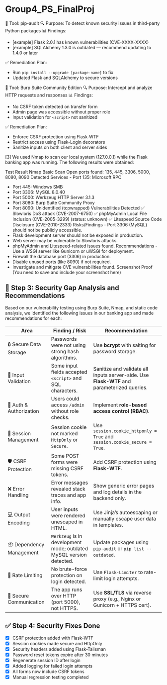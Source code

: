 # Group4_PS_FinalProj

🧪 Tool: pip-audit
🔍 Purpose: To detect known security issues in third-party Python packages
📊 Findings:
- [example] Flask 2.0.1 has known vulnerabilities (CVE-XXXX-XXXX)
- [example] SQLAlchemy 1.3.0 is outdated — recommend updating to 1.4.0 or later

✅ Remediation Plan:
- Run `pip install --upgrade [package-name]` to fix
- Updated Flask and SQLAlchemy to secure versions


🧪 Tool: Burp Suite Community Edition
🔍 Purpose: Intercept and analyze HTTP requests and responses
📊 Findings:
- No CSRF token detected on transfer form
- Admin page was accessible without proper role
- Input validation for `<script>` not sanitized

✅ Remediation Plan:
- Enforce CSRF protection using Flask-WTF
- Restrict access using Flask-Login decorators
- Sanitize inputs on both client and server sides


[3]
We used Nmap to scan our local system (127.0.0.1) while the Flask banking app was running. The following results were obtained:

Test	Result
Nmap Basic Scan	Open ports found: 135, 445, 3306, 5000, 8080, 8090
Detected Services	- Port 135: Microsoft RPC
- Port 445: Windows SMB
- Port 3306: MySQL 8.0.40
- Port 5000: Werkzeug HTTP Server 3.1.3
- Port 8080: Burp Suite Community Proxy
- Port 8090: Unidentified (tcpwrapped)
Vulnerabilities Detected	✅ Slowloris DoS attack (CVE-2007-6750)
✅ phpMyAdmin Local File Inclusion (CVE-2005-3299) (status: unknown)
✅ Litespeed Source Code Disclosure (CVE-2010-2333)
Risks/Findings	- Port 3306 (MySQL) should not be publicly accessible.
- Flask development server should not be exposed in production.
- Web server may be vulnerable to Slowloris attacks.
- phpMyAdmin and Litespeed-related issues found.
Recommendations	- Use a WSGI server like Gunicorn or uWSGI for deployment.
- Firewall the database port (3306) in production.
- Disable unused ports (like 8090) if not required.
- Investigate and mitigate CVE vulnerabilities found.
Screenshot Proof	
(You need to save and include your screenshot here)



## 🔐 Step 3: Security Gap Analysis and Recommendations

Based on our vulnerability testing using Burp Suite, Nmap, and static code analysis, we identified the following issues in our banking app and made recommendations for each:

| Area                         | Finding / Risk                                                                 | Recommendation                                                                 |
|------------------------------|---------------------------------------------------------------------------------|----------------------------------------------------------------------------------|
| 🔒 Secure Data Storage       | Passwords were not using strong hash algorithms.                               | Use **bcrypt** with salting for password storage.                              |
| 🧼 Input Validation          | Some input fields accepted `<script>` and SQL characters.                      | Sanitize and validate all inputs server-side. Use **Flask-WTF** and parameterized queries. |
| 👤 Auth & Authorization      | Users could access `/admin` without role checks.                              | Implement **role-based access control (RBAC)**.                                |
| 🧁 Session Management        | Session cookie not marked `HttpOnly` or `Secure`.                             | Use `session.cookie_httponly = True` and `session.cookie_secure = True`.       |
| 🛡️ CSRF Protection           | Some POST forms were missing CSRF tokens.                                     | Add CSRF protection using **Flask-WTF**.                                       |
| ❌ Error Handling            | Error messages revealed stack traces and app info.                            | Show generic error pages and log details in the backend only.                  |
| 💻 Output Encoding           | User inputs were rendered unescaped in HTML.                                  | Use Jinja’s autoescaping or manually escape user data in templates.            |
| 📦 Dependency Management     | `Werkzeug` is in development mode; outdated MySQL version detected.           | Update packages using `pip-audit` or `pip list --outdated`.                    |
| 🔄 Rate Limiting             | No brute-force protection on login detected.                                  | Use `Flask-Limiter` to rate-limit login attempts.                              |
| 🔐 Secure Communication      | The app runs over HTTP (port 5000), not HTTPS.                                | Use **SSL/TLS** via reverse proxy (e.g., Nginx or Gunicorn + HTTPS cert).      |


## ✅ Step 4: Security Fixes Done

- [x] CSRF protection added with Flask-WTF
- [x] Session cookies made secure and HttpOnly
- [x] Security headers added using Flask-Talisman
- [x] Password reset tokens expire after 30 minutes
- [x] Regenerate session ID after login
- [x] Added logging for failed login attempts
- [x] All forms now include CSRF tokens
- [x] Manual regression testing completed
